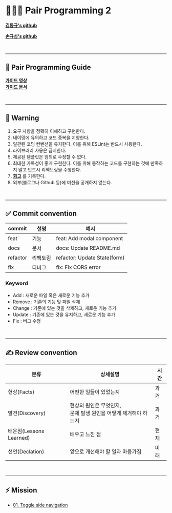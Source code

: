 # **🧑‍🤝‍🧑 Pair Programming 2**

**[김동규's github](https://github.com/5kdk)**

**[손규성's github](https://github.com/sqsung)**

<br>

---

## **📜 Pair Programming Guide**

**[가이드 영상](https://www.youtube.com/watch?v=R9EhlNRN160&list=PLPCD27neSp2JPP7eFd32seNIIqYprAe_E)**  
**[가이드 문서](https://yozm.wishket.com/magazine/detail/1698)**

<br>

---

## **🚨 Warning**

1. 요구 사항을 정확히 이해하고 구현한다.
2. 네이밍에 유의하고 코드 중복을 지양한다.
3. 일관된 코딩 컨벤션을 유지한다. 이를 위해 ESLint는 반드시 사용한다.
4. 라이브러리 사용은 금지한다.
5. 제공된 템플릿은 임의로 수정할 수 없다.
6. 최대한 가독성이 좋게 구현한다. 이를 위해 동작하는 코드를 구현하는 것에 만족하지 말고 반드시 리팩토링을 수행한다.
7. **[회고](https://www.notion.so/facb80c846ab4d139e80fc2b0ad66151)** 를 기록한다.
8. 외부(블로그나 Github 등)에 미션을 공개하지 않는다.

<br>

---

## **✅ Commit convention**

| commit   | 설명     | 예시                         |
| -------- | -------- | ---------------------------- |
| feat     | 기능     | feat: Add modal component    |
| docs     | 문서     | docs: Update README.md       |
| refactor | 리팩토링 | refactor: Update State(form) |
| fix      | 디버그   | fix: Fix CORS error          |

### **Keyword**

- Add : 새로운 파일 혹은 새로운 기능 추가
- Remove : 기존의 기능 및 파일 삭제
- Change : 기존에 있는 것을 삭제하고, 새로운 기능 추가
- Update : 기존에 있는 것을 유지하고, 새로운 기능 추가
- Fix : 버그 수정

<br>

---

## **✍️ Review convention**

| 분류                    | 상세설명                                                           | 시간 |
| ----------------------- | ------------------------------------------------------------------ | ---- |
| 현상(Facts)             | 어떤한 일들이 있었는지                                             | 과거 |
| 발견(Discovery)         | 현상의 원인은 무엇인지,<br>문제 발생 원인을 어떻게 제거해야 하는지 | 과거 |
| 배운점(Lessons Learned) | 배우고 느낀 점                                                     | 현재 |
| 선언(Declation)         | 앞으로 개선해야 할 일과 마음가짐                                   | 미래 |

<br>

---

## **⚡ Mission**

- [01. Toggle side navigation](./01.Toggle%20side%20navigation/README.md)